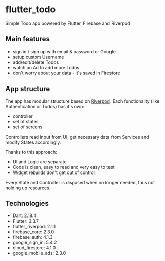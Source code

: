 # flutter_todo

Simple Todo app powered by Flutter, Firebase and Riverpod

## Main features
- sign in / sign up with email & password or Google
- setup custom Username
- add/edit/delete Todos
- watch an Ad to add more Todos
- don't worry about your data - it's saved in Firestore
 

## App structure
The app has modular structure based on [Riverpod](https://github.com/rrousselGit/riverpod). Each functionality (like Authentication or Todos) has it's own:
- controller
- set of states
- set of screens

Controllers read input from UI, get necessary data from Services and modify States accordingly.

Thanks to this approach:
- UI and Logic are separate
- Code is clean, easy to read and very easy to test
- Widget rebuilds don't get out of control

Every State and Controller is disposed when no longer needed, thus not holding up resources.

## Technologies
- Dart: 2.18.4
- Flutter: 3.3.7
- flutter_riverpod: 2.1.1
- firebase_core: 2.3.0
- firebase_auth: 4.1.3
- google_sign_in: 5.4.2
- cloud_firestore: 4.1.0
- google_mobile_ads: 2.3.0
